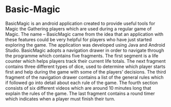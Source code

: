 # Basic-Magic
BasicMagic is an android application created to provide useful tools for Magic the Gathering players which are used during a regular game of Magic. The name – BasicMagic came from the idea that an application with these features could be very helpful for players who have just started exploring the game. The application was developed using Java and Android Studio. BasicMagic adopts a navigation drawer in order to navigate through the programme which contains five fragments. The first segment is a life counter which helps players track their current life totals. The next fragment contains three different types of dice, used to determine which player starts first and help during the game with some of the players’ decisions. The third fragment of the navigation drawer contains a list of the general rules which if followed go into detail about each rule of the game. The fourth section consists of six different videos which are around 10 minutes long that explain the rules of the game. The last fragment contains a round timer which indicates when a player must finish their turn.
